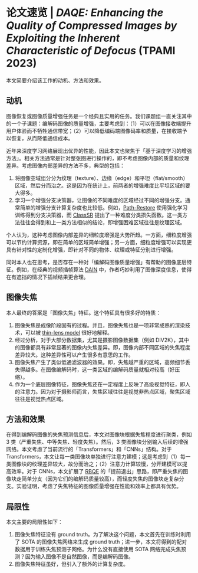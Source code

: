 # 论文速览 | *DAQE: Enhancing the Quality of Compressed Images by Exploiting the Inherent Characteristic of Defocus* (TPAMI 2023)

本文简要介绍该工作的动机、方法和效果。

## 动机

图像恢复或图像质量增强任务是一个经典且实用的任务。我们课题组一直关注其中的一个子课题：编解码图像的质量增强，主要考虑到：（1）可以在图像接收端提升用户体验而不牺牲通信带宽；（2）可以降低编码端图像码率和质量，在接收端予以恢复，从而降低通信成本。

近年来深度学习网络展现出优异的性能，因此本文也聚焦于「基于深度学习的增强方法」。相关方法通常是针对整张图进行操作的，即不考虑图像内部的质量和纹理差异。考虑图像内部差异的方法不多，典型的包括：

1. 将图像空域组分分为纹理（texture）、边缘（edge）和平坦（flat/smooth）区域，然后分而治之。这是因为在统计上，前两者的增强难度比平坦区域的要大得多。
2. 学习一个增强分支决策器，让图像的不同难度的区域经过不同的增强分支。通常简单的增强分支计算复杂度也比较低。例如，[Path-Restore](https://arxiv.org/abs/1904.10343) 使用强化学习训练得到分支决策器，而 [ClassSR](https://arxiv.org/abs/2103.04039) 提出了一种难度分类损失函数。这一类方法往往会得到和上一类方法相似的结论，即增强困难区域往往是纹理区域。

个人认为，这种考虑图像内部差异的细粒度增强是大势所趋。一方面，细粒度增强可以节约计算资源，即在简单的区域简单增强；另一方面，细粒度增强可以实现更具有针对性的定制化增强，即针对不同的物体、纹理或特征分别进行增强。

同时本人也在思考，是否存在一种对「编解码图像质量增强」有帮助的图像底层特征。例如，在经典的视频插帧算法 [DAIN](https://github.com/baowenbo/DAIN) 中，作者巧妙利用了图像深度信息，使得在有遮挡的情况下插帧结果更合理。

## 图像失焦

本人最终的答案是「图像失焦」特征。这个特征具有很多好的特质：

1. 图像失焦是成像阶段固有的过程。并且，图像失焦也是一项非常成熟的渲染技术，可以被 [thin-lens model](https://en.wikipedia.org/wiki/Thin_lens) 很好地解释。
2. 经过分析，对于大部分数据集，尤其是摄影图像数据集（例如 DIV2K），其中的图像都具有非常显著的图像内失焦差异。即，图像内部不同区域的失焦程度差异较大。这种差异性可以产生很多有意思的工作。
3. 图像失焦产生了类似低通滤波器的效果。即，失焦越严重的区域，高频细节丢失得越多。在图像编解码时，这一类区域的编解码质量就相对较高（好压缩）。
4. 作为一个底层图像特征，图像失焦还在一定程度上反映了高级视觉特征，即人的注意力。因为对于摄影师而言，失焦区域往往是视觉非热点区域，聚焦区域往往是视觉热点区域。

## 方法和效果

在得到编解码图像的失焦预测信息后，本文对图像块根据失焦程度进行聚类，例如 3 类（严重失焦、中等失焦、轻度失焦）。然后，3 类图像块分别输入后续的增强网络。本文考虑了当前流行的「Transformers」和「CNNs」结构。对于 Transformers，本文让每一类图像块单独进行注意力建模；这是考虑到（1）每一类图像块的纹理差异较大，故分而治之；（2）注意力计算较慢，分开建模可以提高效率。对于 CNNs，本文扩展了 [RBQE](https://github.com/ryanxingql/rbqe) 的「提前退出」思路，即严重失焦的图像块走简单分支（因为它们的编解码质量较高），而轻度失焦的图像块走复杂分支。实验证明，考虑了失焦特征的图像质量增强在性能和效率上都具有优势。

## 局限性

本文主要的局限性如下：

1. 图像失焦特征没有 ground truth。为了解决这个问题，本文首先在训练时利用了 SOTA 的图像失焦网络来生成 ground truth；进一步，本文将得到的配对数据用于训练失焦预测子网络。为什么没有直接使用 SOTA 网络完成失焦预测？因为输入图像不是自然图像，而是编解码图像。
2. 图像失焦特征虽好，但引入了额外的计算复杂度。
